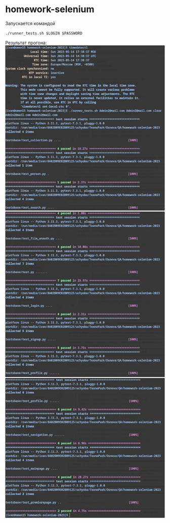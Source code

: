 # homework-selenium

Запускается командой
```
./runner_tests.sh $LOGIN $PASSWORD
```

Результат прогона:
![1](./imgs/res1.png)
![1](./imgs/res2.png)
![1](./imgs/res3.png)